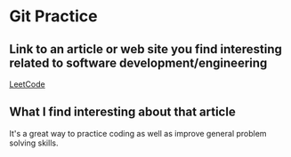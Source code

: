 # Git Practice

## Link to an article or web site you find interesting related to software development/engineering
[LeetCode](https://leetcode.com/)

## What I find interesting about that article
It's a great way to practice coding as well as improve general problem solving skills.